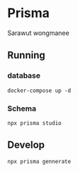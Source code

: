 # Prisma

Sarawut wongmanee

## Running
### database
``` 
docker-compose up -d
```
### Schema
```
npx prisma studio
```
## Develop
``` bash
npx prisma gennerate
```

